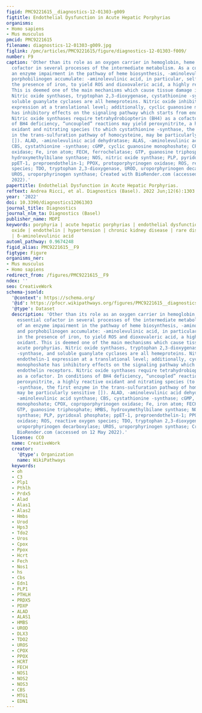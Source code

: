 ```yaml
---
figid: PMC9221615__diagnostics-12-01303-g009
figtitle: Endothelial Dysfunction in Acute Hepatic Porphyrias
organisms:
- Homo sapiens
- Mus musculus
pmcid: PMC9221615
filename: diagnostics-12-01303-g009.jpg
figlink: /pmc/articles/PMC9221615/figure/diagnostics-12-01303-f009/
number: F9
caption: 'Other than its role as an oxygen carrier in hemoglobin, heme is an essential
  cofactor in several processes of the intermediate metabolism. As a consequence of
  an enzyme impairment in the pathway of heme biosynthesis, -aminolevulinic acid and
  porphobilinogen accumulate: -aminolevulinic acid, in particular, self-reacts in
  the presence of iron, to yield ROS and dioxovaleric acid, a highly reactive oxidant.
  This is deemed one of the main mechanisms which cause tissue damage in acute porphyrias.
  Nitric oxide synthases, tryptophan 2,3-dioxygenase, cystathionine -synthase, and
  soluble guanylate cyclases are all hemeproteins. Nitric oxide inhibits endothelin-1
  expression at a translational level; additionally, cyclic guanosine monophoshate
  has inhibitory effects on the signaling pathway which starts from endothelin receptors.
  Nitric oxide synthases require tetrahydrobiopterin (BH4) as a cofactor. In conditions
  of BH4 deficiency, “uncoupled” reactions may yield peroxynitrite, a highly reactive
  oxidant and nitrating species (to which cystathionine -synthase, the first enzyme
  in the trans-sulfuration pathway of homocysteine, may be particularly sensitive
  []). ALAD, -aminolevulinic acid dehydratase; ALAS, -aminolevulinic acid synthase;
  CBS, cystathionine -synthase; cGMP, cyclic guanosine monophoshate; CPOX, coproporphyrinogen
  oxidase; Fe, iron atom; FECH, ferrochelatase; GTP, guanosine triphosphate; HMBS,
  hydroxymethylbilane synthase; NOS, nitric oxide synthase; PLP, pyridoxal phosphate;
  ppET-1, preproendothelin-1; PPOX, protoporphyrinogen oxidase; ROS, reactive oxygen
  species; TDO, tryptophan 2,3-dioxygenase, UROD, uroporphyrinogen decarboxylase;
  UROS, uroporphyrinogen synthase; Created with BioRender.com (accessed on 12 May
  2022).'
papertitle: Endothelial Dysfunction in Acute Hepatic Porphyrias.
reftext: Andrea Ricci, et al. Diagnostics (Basel). 2022 Jun;12(6):1303.
year: '2022'
doi: 10.3390/diagnostics12061303
journal_title: Diagnostics
journal_nlm_ta: Diagnostics (Basel)
publisher_name: MDPI
keywords: porphyria | acute hepatic porphyrias | endothelial dysfunction | nitric
  oxide | endothelin | hypertension | chronic kidney disease | rare diseases | heme
  | δ-aminolevulinic acid
automl_pathway: 0.9674248
figid_alias: PMC9221615__F9
figtype: Figure
organisms_ner:
- Mus musculus
- Homo sapiens
redirect_from: /figures/PMC9221615__F9
ndex: ''
seo: CreativeWork
schema-jsonld:
  '@context': https://schema.org/
  '@id': https://pfocr.wikipathways.org/figures/PMC9221615__diagnostics-12-01303-g009.html
  '@type': Dataset
  description: 'Other than its role as an oxygen carrier in hemoglobin, heme is an
    essential cofactor in several processes of the intermediate metabolism. As a consequence
    of an enzyme impairment in the pathway of heme biosynthesis, -aminolevulinic acid
    and porphobilinogen accumulate: -aminolevulinic acid, in particular, self-reacts
    in the presence of iron, to yield ROS and dioxovaleric acid, a highly reactive
    oxidant. This is deemed one of the main mechanisms which cause tissue damage in
    acute porphyrias. Nitric oxide synthases, tryptophan 2,3-dioxygenase, cystathionine
    -synthase, and soluble guanylate cyclases are all hemeproteins. Nitric oxide inhibits
    endothelin-1 expression at a translational level; additionally, cyclic guanosine
    monophoshate has inhibitory effects on the signaling pathway which starts from
    endothelin receptors. Nitric oxide synthases require tetrahydrobiopterin (BH4)
    as a cofactor. In conditions of BH4 deficiency, “uncoupled” reactions may yield
    peroxynitrite, a highly reactive oxidant and nitrating species (to which cystathionine
    -synthase, the first enzyme in the trans-sulfuration pathway of homocysteine,
    may be particularly sensitive []). ALAD, -aminolevulinic acid dehydratase; ALAS,
    -aminolevulinic acid synthase; CBS, cystathionine -synthase; cGMP, cyclic guanosine
    monophoshate; CPOX, coproporphyrinogen oxidase; Fe, iron atom; FECH, ferrochelatase;
    GTP, guanosine triphosphate; HMBS, hydroxymethylbilane synthase; NOS, nitric oxide
    synthase; PLP, pyridoxal phosphate; ppET-1, preproendothelin-1; PPOX, protoporphyrinogen
    oxidase; ROS, reactive oxygen species; TDO, tryptophan 2,3-dioxygenase, UROD,
    uroporphyrinogen decarboxylase; UROS, uroporphyrinogen synthase; Created with
    BioRender.com (accessed on 12 May 2022).'
  license: CC0
  name: CreativeWork
  creator:
    '@type': Organization
    name: WikiPathways
  keywords:
  - oh
  - C3
  - Plp1
  - Pthlh
  - Prdx5
  - Alad
  - Alas1
  - Alas2
  - Hmbs
  - Urod
  - Hps3
  - Tdo2
  - Uros
  - Cpox
  - Ppox
  - Hcrt
  - Fech
  - Nos1
  - hs
  - Cbs
  - Edn1
  - PLP1
  - PTHLH
  - PRDX5
  - PDXP
  - ALAD
  - ALAS1
  - HMBS
  - UROD
  - DLX3
  - TDO2
  - UROS
  - CPOX
  - PPOX
  - HCRT
  - FECH
  - NOS1
  - NOS2
  - NOS3
  - CBS
  - MTG1
  - EDN1
---
```

